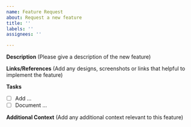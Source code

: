 ```yaml
---
name: Feature Request
about: Request a new feature
title: ''
labels: ''
assignees: ''

---
```


**Description**
(Please give a description of the new feature)

**Links/References**
(Add any designs, screenshots or links that helpful to implement the feature)

**Tasks**

- [ ] Add ...
- [ ] Document ...

**Additional Context**
(Add any additional context relevant to this feature)
